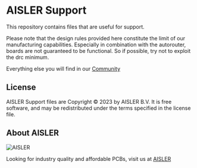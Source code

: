 # AISLER Support

This repository contains files that are useful for support.

Please note that the design rules provided here constitute the limit of our manufacturing capabilities.
Especially in combination with the autorouter, boards are not guaranteed to be functional. So if possible, try not to exploit the drc minimum. 

Everything else you will find in our [Community]([https://aisler.community/](https://aisler.community/c/knowledge-base/14))


## License

AISLER Support files are Copyright © 2023 by AISLER B.V. It is free software, and may be
redistributed under the terms specified in the license file.

## About AISLER

![AISLER](https://aisler.net/logos/logo_medium.png)

Looking for industry quality and affordable PCBs, visit us at [AISLER](https://aisler.net)

